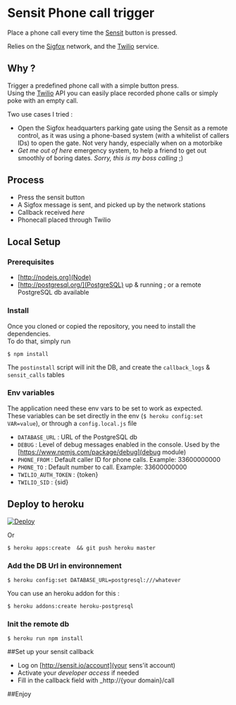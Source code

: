# Sensit Phone call trigger

Place a phone call every time the [Sensit](http://sensit.io) button is pressed.

Relies on the [Sigfox](http://makers.sigfox.com) network, and the [Twilio](http://twilio.com) service.

## Why ?

Trigger a predefined phone call with a simple button press.  
Using the [Twilio](http://twilio.com) API you can easily place recorded phone calls or simply poke with an empty call.

Two use cases I tried :

* Open the Sigfox headquarters parking gate using the Sensit as a remote control, as it was using a phone-based system (with a whitelist of callers IDs) to open the gate. Not very handy, especially when on a motorbike
* _Get me out of here_ emergency system, to help a friend to get out smoothly of boring dates. _Sorry, this is my boss calling_ ;)


## Process

* Press the sensit button
* A Sigfox message is sent, and picked up by the network stations
* Callback received *here*
* Phonecall placed through Twilio


## Local Setup
### Prerequisites

* [http://nodejs.org](Node)
* [http://postgresql.org/](PostgreSQL) up & running ; or a remote PostgreSQL db available


### Install

Once you cloned or copied the repository, you need to install the dependencies.   
To do that, simply run
```
$ npm install
````

The `postinstall` script will init the DB, and create the `callback_logs` & `sensit_calls` tables

### Env variables

The application need these env vars to be set to work as expected.  
These variables can be set directly in the env (`$ heroku config:set VAR=value`), or through a `config.local.js` file

* `DATABASE_URL` : URL of the PostgreSQL db
* `DEBUG` : Level of debug messages enabled in the console. Used by the [https://www.npmjs.com/package/debug](debug module)
* `PHONE_FROM`  : Default caller ID for phone calls. Example: 33600000000
* `PHONE_TO`  : Default number to call. Example: 33600000000
* `TWILIO_AUTH_TOKEN` : {token}
* `TWILIO_SID`  : {sid}


## Deploy to heroku

[![Deploy](https://www.herokucdn.com/deploy/button.png)](https://heroku.com/deploy?template=https://github.com/nicolsc/sensit-gate-remote/tree/master)

Or 
```
$ heroku apps:create  && git push heroku master
```

### Add the DB Url in environnement

```
$ heroku config:set DATABASE_URL=postgresql:///whatever 
```

You can use an heroku addon for this : 

```
$ heroku addons:create heroku-postgresql
```

### Init the remote db
```
$ heroku run npm install
```




##Set up your sensit callback

* Log on [http://sensit.io/account](your sens'it account)
* Activate your _developer access_ if needed
* Fill in the callback field with _http://{your domain}/call

##Enjoy

